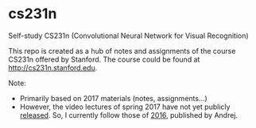 # cs231n
Self-study CS231n (Convolutional Neural Network for Visual Recognition)

This repo is created as a hub of notes and assignments of the course CS231n offered by Stanford.
The course could be found at http://cs231n.stanford.edu.

Note:
- Primarily based on 2017 materials (notes, assignments...)
- However, the video lectures of spring 2017 have not yet publicly [released](https://www.reddit.com/r/cs231n/comments/67izzs/youtube_videos_of_lectures_for_spring_2017/).
So, I currently follow those of [2016](https://www.youtube.com/playlist?list=PLkt2uSq6rBVctENoVBg1TpCC7OQi31AlC), published by Andrej.

